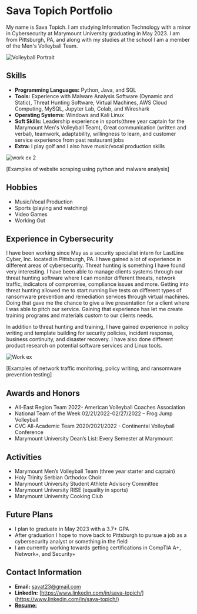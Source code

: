 # Sava Topich Portfolio
My name is Sava Topich. I am studying Information Technology with a minor in Cybersecurity at Marymount University graduating in May 2023. I am from Pittsburgh, PA, and along with my studies at the school I am a member of the Men's Volleyball Team. 

![Volleyball Portrait](https://user-images.githubusercontent.com/57881354/202310633-3d7e15f5-f135-4f63-add6-7199f4f9d38f.JPG)

## Skills
- **Programming Languages:** Python, Java, and SQL
- **Tools:** Experience with Malware Analysis Software (Dynamic and Static), Threat Hunting Software, Virtual Machines, AWS Cloud Computing, MySQL, Jupyter Lab, Colab, and Wireshark
- **Operating Systems:** Windows and Kali Linux
- **Soft Skills:** Leadership experience in sports(three year captain for the Marymount Men's Volleyball Team), Great communication (written and verbal), teamwork, adaptability, willingness to learn, and customer service experience from past restaurant jobs
- **Extra:** I play golf and I also have music/vocal production skills

![work ex 2](https://user-images.githubusercontent.com/57881354/202310157-dab3d55b-41c6-4a0c-b00e-c2dda2133b7d.png)

[Examples of website scraping using python and malware analysis]

## Hobbies
- Music/Vocal Production
- Sports (playing and watching)
- Video Games
- Working Out

## Experience in Cybersecurity
I have been working since May as a security specialist intern for LastLine Cyber, Inc. located in Pittsburgh, PA. I have gained a lot of experience in different areas of cybersecurity. Threat hunting is something I have found very interesting. I have been able to manage clients systems through our threat hunting software where I can monitor different threats, network traffic, indicators of compromise, compliance issues and more. Getting into threat hunting allowed me to start running live tests on different types of ransomware prevention and remediation services through virtual machines. Doing that gave me the chance to give a live presentation for a client where I was able to pitch our service. Gaining that experience has let me create training programs and materials custom to our clients needs.

In addition to threat hunting and training, I have gained experience in policy writing and template building for security policies, incident response, business continuity, and disaster recovery. I have also done different product research on potential software services and Linux tools.

![Work ex](https://user-images.githubusercontent.com/57881354/202310683-0069c9fe-4524-4625-a1cd-090b555c9942.png)

[Examples of network traffic monitoring, policy writing, and ransomware prevention testing]

## Awards and Honors
- All-East Region Team 2022- American Volleyball Coaches Association
- National Team of the Week 02/21/2022-02/27/2022 – Frog Jump Volleyball
- CVC All-Academic Team 2020/2021/2022 - Continental Volleyball Conference
- Marymount University Dean’s List:  Every Semester at Marymount

## Activities
- Marymount Men’s Volleyball Team (three year starter and captain)
- Holy Trinity Serbian Orthodox Choir
- Marymount University Student Athlete Advisory Committee
- Marymount University RISE (equality in sports)
- Marymount University Cooking Club

## Future Plans
- I plan to graduate in May 2023 with a 3.7+ GPA
- After graduation I hope to move back to Pittsburgh to pursue a job as a cybersecurity analyst or something in the field
- I am currently working towards getting certifications in CompTIA A+, Network+, and Security+

## Contact Information
- **Email:** savat23@gmail.com
- **LinkedIn:** [https://www.linkedin.com/in/sava-topich/](https://www.linkedin.com/in/sava-topich/)
- [**Resume:**](https://drive.google.com/file/d/1xbNafUfQA0DK71qmteY75B6L_SBe6JPa/view?usp=sharing)

